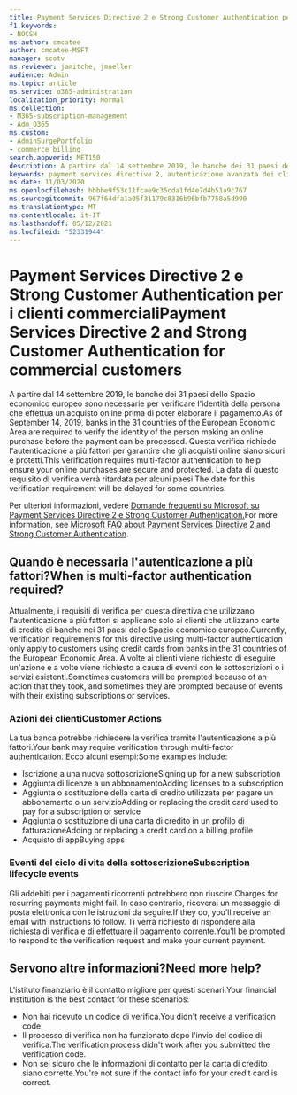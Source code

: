 ```yaml
---
title: Payment Services Directive 2 e Strong Customer Authentication per i clienti commerciali
f1.keywords:
- NOCSH
ms.author: cmcatee
author: cmcatee-MSFT
manager: scotv
ms.reviewer: jamitche, jmueller
audience: Admin
ms.topic: article
ms.service: o365-administration
localization_priority: Normal
ms.collection:
- M365-subscription-management
- Adm_O365
ms.custom:
- AdminSurgePortfolio
- commerce_billing
search.appverid: MET150
description: A partire dal 14 settembre 2019, le banche dei 31 paesi dello Spazio economico europeo sono necessarie per verificare l'identità della persona che effettua un acquisto online prima di poter elaborare il pagamento."
keywords: payment services directive 2, autenticazione avanzata dei clienti, autenticazione a più fattori
ms.date: 11/03/2020
ms.openlocfilehash: bbbbe9f53c11fcae9c35cda1fd4e7d4b51a9c767
ms.sourcegitcommit: 967f64dfa1a05f31179c8316b96bfb7758a5d990
ms.translationtype: MT
ms.contentlocale: it-IT
ms.lasthandoff: 05/12/2021
ms.locfileid: "52331944"
---
```

# <a name="payment-services-directive-2-and-strong-customer-authentication-for-commercial-customers"></a><span data-ttu-id="90667-104">Payment Services Directive 2 e Strong Customer Authentication per i clienti commerciali</span><span class="sxs-lookup"><span data-stu-id="90667-104">Payment Services Directive 2 and Strong Customer Authentication for commercial customers</span></span>

<span data-ttu-id="90667-105">A partire dal 14 settembre 2019, le banche dei 31 paesi dello Spazio economico europeo sono necessarie per verificare l'identità della persona che effettua un acquisto online prima di poter elaborare il pagamento.</span><span class="sxs-lookup"><span data-stu-id="90667-105">As of September 14, 2019, banks in the 31 countries of the European Economic Area are required to verify the identity of the person making an online purchase before the payment can be processed.</span></span> <span data-ttu-id="90667-106">Questa verifica richiede l'autenticazione a più fattori per garantire che gli acquisti online siano sicuri e protetti.</span><span class="sxs-lookup"><span data-stu-id="90667-106">This verification requires multi-factor authentication to help ensure your online purchases are secure and protected.</span></span> <span data-ttu-id="90667-107">La data di questo requisito di verifica verrà ritardata per alcuni paesi.</span><span class="sxs-lookup"><span data-stu-id="90667-107">The date for this verification requirement will be delayed for some countries.</span></span>

<span data-ttu-id="90667-108">Per ulteriori informazioni, vedere [Domande frequenti su Microsoft su Payment Services Directive 2 e Strong Customer Authentication.](https://support.microsoft.com/help/4517854/microsoft-account-open-banking-customer-authentication)</span><span class="sxs-lookup"><span data-stu-id="90667-108">For more information, see [Microsoft FAQ about Payment Services Directive 2 and Strong Customer Authentication](https://support.microsoft.com/help/4517854/microsoft-account-open-banking-customer-authentication).</span></span>

## <a name="when-is-multi-factor-authentication-required"></a><span data-ttu-id="90667-109">Quando è necessaria l'autenticazione a più fattori?</span><span class="sxs-lookup"><span data-stu-id="90667-109">When is multi-factor authentication required?</span></span>

<span data-ttu-id="90667-110">Attualmente, i requisiti di verifica per questa direttiva che utilizzano l'autenticazione a più fattori si applicano solo ai clienti che utilizzano carte di credito di banche nei 31 paesi dello Spazio economico europeo.</span><span class="sxs-lookup"><span data-stu-id="90667-110">Currently, verification requirements for this directive using multi-factor authentication only apply to customers using credit cards from banks in the 31 countries of the European Economic Area.</span></span> <span data-ttu-id="90667-111">A volte ai clienti viene richiesto di eseguire un'azione e a volte viene richiesto a causa di eventi con le sottoscrizioni o i servizi esistenti.</span><span class="sxs-lookup"><span data-stu-id="90667-111">Sometimes customers will be prompted because of an action that they took, and sometimes they are prompted because of events with their existing subscriptions or services.</span></span>

### <a name="customer-actions"></a><span data-ttu-id="90667-112">Azioni dei clienti</span><span class="sxs-lookup"><span data-stu-id="90667-112">Customer Actions</span></span>

<span data-ttu-id="90667-113">La tua banca potrebbe richiedere la verifica tramite l'autenticazione a più fattori.</span><span class="sxs-lookup"><span data-stu-id="90667-113">Your bank may require verification through multi-factor authentication.</span></span> <span data-ttu-id="90667-114">Ecco alcuni esempi:</span><span class="sxs-lookup"><span data-stu-id="90667-114">Some examples include:</span></span>

- <span data-ttu-id="90667-115">Iscrizione a una nuova sottoscrizione</span><span class="sxs-lookup"><span data-stu-id="90667-115">Signing up for a new subscription</span></span>
- <span data-ttu-id="90667-116">Aggiunta di licenze a un abbonamento</span><span class="sxs-lookup"><span data-stu-id="90667-116">Adding licenses to a subscription</span></span>
- <span data-ttu-id="90667-117">Aggiunta o sostituzione della carta di credito utilizzata per pagare un abbonamento o un servizio</span><span class="sxs-lookup"><span data-stu-id="90667-117">Adding or replacing the credit card used to pay for a subscription or service</span></span>
- <span data-ttu-id="90667-118">Aggiunta o sostituzione di una carta di credito in un profilo di fatturazione</span><span class="sxs-lookup"><span data-stu-id="90667-118">Adding or replacing a credit card on a billing profile</span></span>
- <span data-ttu-id="90667-119">Acquisto di app</span><span class="sxs-lookup"><span data-stu-id="90667-119">Buying apps</span></span>

### <a name="subscription-lifecycle-events"></a><span data-ttu-id="90667-120">Eventi del ciclo di vita della sottoscrizione</span><span class="sxs-lookup"><span data-stu-id="90667-120">Subscription lifecycle events</span></span>

<span data-ttu-id="90667-121">Gli addebiti per i pagamenti ricorrenti potrebbero non riuscire.</span><span class="sxs-lookup"><span data-stu-id="90667-121">Charges for recurring payments might fail.</span></span> <span data-ttu-id="90667-122">In caso contrario, riceverai un messaggio di posta elettronica con le istruzioni da seguire.</span><span class="sxs-lookup"><span data-stu-id="90667-122">If they do, you’ll receive an email with instructions to follow.</span></span> <span data-ttu-id="90667-123">Ti verrà richiesto di rispondere alla richiesta di verifica e di effettuare il pagamento corrente.</span><span class="sxs-lookup"><span data-stu-id="90667-123">You’ll be prompted to respond to the verification request and make your current payment.</span></span>

## <a name="need-more-help"></a><span data-ttu-id="90667-124">Servono altre informazioni?</span><span class="sxs-lookup"><span data-stu-id="90667-124">Need more help?</span></span>

<span data-ttu-id="90667-125">L'istituto finanziario è il contatto migliore per questi scenari:</span><span class="sxs-lookup"><span data-stu-id="90667-125">Your financial institution is the best contact for these scenarios:</span></span>

- <span data-ttu-id="90667-126">Non hai ricevuto un codice di verifica.</span><span class="sxs-lookup"><span data-stu-id="90667-126">You didn't receive a verification code.</span></span>  
- <span data-ttu-id="90667-127">Il processo di verifica non ha funzionato dopo l'invio del codice di verifica.</span><span class="sxs-lookup"><span data-stu-id="90667-127">The verification process didn't work after you submitted the verification code.</span></span>
- <span data-ttu-id="90667-128">Non sei sicuro che le informazioni di contatto per la carta di credito siano corrette.</span><span class="sxs-lookup"><span data-stu-id="90667-128">You're not sure if the contact info for your credit card is correct.</span></span>
